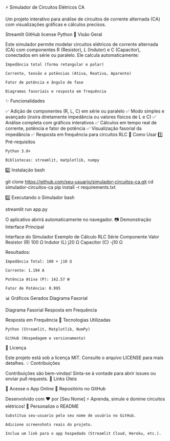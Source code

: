 ⚡ Simulador de Circuitos Elétricos CA

Um projeto interativo para análise de circuitos de corrente alternada (CA) com visualizações gráficas e cálculos precisos.

Streamlit
GitHub license
Python
📌 Visão Geral

Este simulador permite modelar circuitos elétricos de corrente alternada (CA) com componentes R (Resistor), L (Indutor) e C (Capacitor), conectados em série ou paralelo. Ele calcula automaticamente:

    Impedância total (forma retangular e polar)

    Corrente, tensão e potências (Ativa, Reativa, Aparente)

    Fator de potência e ângulo de fase

    Diagramas fasoriais e resposta em frequência

✨ Funcionalidades

✅ Adição de componentes (R, L, C) em série ou paralelo
✅ Modo simples e avançado (insira diretamente impedância ou valores físicos de L e C)
✅ Análise completa com gráficos interativos
✅ Cálculos em tempo real de corrente, potência e fator de potência
✅ Visualização fasorial da impedância
✅ Resposta em frequência para circuitos RLC
🚀 Como Usar
1️⃣ Pré-requisitos

    Python 3.8+

    Bibliotecas: streamlit, matplotlib, numpy

2️⃣ Instalação
bash

git clone https://github.com/seu-usuario/simulador-circuitos-ca.git
cd simulador-circuitos-ca
pip install -r requirements.txt

3️⃣ Executando o Simulador
bash

streamlit run app.py

O aplicativo abrirá automaticamente no navegador.
📷 Demonstração
Interface Principal

Interface do Simulador
Exemplo de Cálculo RLC Série
Componente	Valor
Resistor (R)	100 Ω
Indutor (L)	j20 Ω
Capacitor (C)	-j10 Ω

Resultados:

    Impedância Total: 100 + j10 Ω

    Corrente: 1.194 A

    Potência Ativa (P): 142.57 W

    Fator de Potência: 0.995

📊 Gráficos Gerados
Diagrama Fasorial

Diagrama Fasorial
Resposta em Frequência

Resposta em Frequência
🔧 Tecnologias Utilizadas

    Python (Streamlit, Matplotlib, NumPy)

    GitHub (Hospedagem e versionamento)

📝 Licença

Este projeto está sob a licença MIT. Consulte o arquivo LICENSE para mais detalhes.
💡 Contribuições

Contribuições são bem-vindas! Sinta-se à vontade para abrir issues ou enviar pull requests.
📌 Links Úteis

🔗 Acesse o App Online
📂 Repositório no GitHub

Desenvolvido com ❤️ por [Seu Nome]
⚡ Aprenda, simule e domine circuitos elétricos!
🎨 Personalize o README

    Substitua seu-usuario pelo seu nome de usuário no GitHub.

    Adicione screenshots reais do projeto.

    Inclua um link para o app hospedado (Streamlit Cloud, Heroku, etc.).
